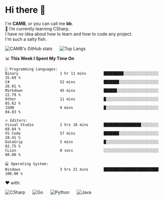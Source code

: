 # Hi there 👋
<!--
**CAMB-dev/CAMB-dev** is a ✨ _special_ ✨ repository because its `README.md` (this file) appears on your GitHub profile.

Here are some ideas to get you started:

- 🔭 I’m currently working on ...
- 🌱 I’m currently learning ...
- 👯 I’m looking to collaborate on ...
- 🤔 I’m looking for help with ...
- 💬 Ask me about ...
- 📫 How to reach me: ...
- 😄 Pronouns: ...
- ⚡ Fun fact: ...
-->
 I'm **CAMB**, or you can call me **bb**.  
 🌱 I’m currently learning CSharp.  
 I have no idea about how to learn and how to code any project.  
 I'm such a salty fish.
 
 
![CAMB's GitHub stats](https://github-readme-stats.vercel.app/api?username=CAMB-dev&show_icons=true&theme=tokyonight)
&nbsp;&nbsp;&nbsp;&nbsp;
![Top Langs](https://github-readme-stats.vercel.app/api/top-langs/?username=CAMB-dev&langs_count=5&theme=tokyonight)


<!--START_SECTION:waka-->
📊 **This Week I Spent My Time On** 

```text
💬 Programming Languages: 
Binary                   1 hr 11 mins        █████████░░░░░░░░░░░░░░░░   35.69 % 
C#                       52 mins             ███████░░░░░░░░░░░░░░░░░░   26.01 % 
Markdown                 45 mins             ██████░░░░░░░░░░░░░░░░░░░   22.79 % 
Other                    11 mins             █░░░░░░░░░░░░░░░░░░░░░░░░   05.62 % 
JSON                     9 mins              █░░░░░░░░░░░░░░░░░░░░░░░░   04.83 % 

🔥 Editors: 
Visual Studio            2 hrs 18 mins       █████████████████░░░░░░░░   68.84 % 
VS Code                  57 mins             ███████░░░░░░░░░░░░░░░░░░   28.41 % 
DataGrip                 5 mins              █░░░░░░░░░░░░░░░░░░░░░░░░   02.75 % 
CLion                    0 secs              ░░░░░░░░░░░░░░░░░░░░░░░░░   00.00 % 

💻 Operating System: 
Windows                  3 hrs 21 mins       █████████████████████████   100.00 % 
```


<!--END_SECTION:waka-->


❤ with:

![CSharp](https://img.shields.io/badge/CSharp-%23512BD4?style=for-the-badge&logo=.net)
&nbsp;&nbsp;&nbsp;&nbsp;
![Go](https://img.shields.io/badge/Go-000000?style=for-the-badge&logo=go)
&nbsp;&nbsp;&nbsp;&nbsp;
![Python](https://img.shields.io/badge/Python-000000?style=for-the-badge&logo=python)
&nbsp;&nbsp;&nbsp;&nbsp;
![Java](https://img.shields.io/badge/Java-964B00?style=for-the-badge&logo=openjdk)
